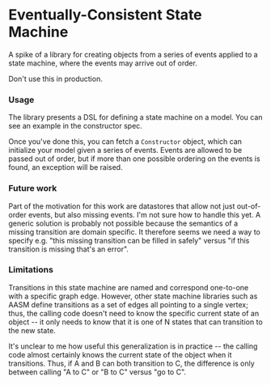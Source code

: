 # Eventually-Consistent State Machine

A spike of a library for creating objects from a series of events applied to a state machine, where the events may arrive out of order.

Don't use this in production.

### Usage

The library presents a DSL for defining a state machine on a model. You can see an example in the constructor spec.

Once you've done this, you can fetch a `Constructor` object, which can initialize your model given a series of events. Events are allowed to be passed out of order, but if more than one possible ordering on the events is found, an exception will be raised.

### Future work

Part of the motivation for this work are datastores that allow not just out-of-order events, but also missing events. I'm not sure how to handle this yet. A generic solution is probably not possible because the semantics of a missing transition are domain specific. It therefore seems we need a way to specify e.g. "this missing transition can be filled in safely" versus "if this transition is missing that's an error".

### Limitations

Transitions in this state machine are named and correspond one-to-one with a specific graph edge. However, other state machine libraries such as AASM define transitions as a set of edges all pointing to a single vertex; thus, the calling code doesn't need to know the specific current state of an object -- it only needs to know that it is one of N states that can transition to the new state.

It's unclear to me how useful this generalization is in practice -- the calling code almost certainly knows the current state of the object when it transitions. Thus, if A and B can both transition to C, the difference is only between calling "A to C" or "B to C" versus "go to C".
